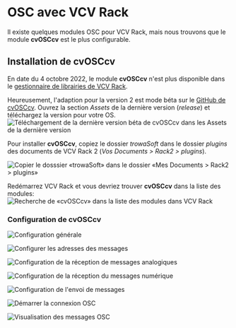 # OSC avec VCV Rack

Il existe quelques modules OSC pour VCV Rack, mais nous trouvons que le module **cvOSCcv** est le plus configurable. 

## Installation de cvOSCcv

En date du 4 octobre 2022, le module **cvOSCcv** n'est plus disponible dans le [gestionnaire de librairies de VCV Rack](https://library.vcvrack.com/). 

Heureusement, l'adaption pour la version 2 est mode béta sur le [GitHub de cvOSCcv](https://github.com/j4s0n-c/trowaSoft-VCV/releases). Ouvrez la section *Assets* de la dernière version (*release*) et téléchargez la version pour votre OS.
![Téléchargement de la dernière version béta de cvOSCcv dans les Assets de la dernière version](./github_cvosccv.png)

Pour installer **cvOSCcv**, copiez le dossier *trowaSoft* dans le dossier *plugins* des documents de VCV Rack 2 (*Vos Documents > Rack2 > plugins*).

![Copier le dosssier «trowaSoft» dans le dossier «Mes Documents > Rack2 > plugins»](./install_cvosccv_rack2_plugins.png)

Redémarrez VCV Rack et vous devriez trouver **cvOSCcv** dans la liste des modules:
![Recherche de «cvOSCcv» dans la liste des modules dans VCV Rack](./cvosccv_dans_la_liste_des_modules.png)

### Configuration de cvOSCcv


![Configuration générale](./cvosccv_configuration_generale.svg)

![Configurer les adresses des messages](./cvosccv_adresses.svg)

![Configuration de la réception de messages analogiques](./cvosccv_configurer_reception_messages.svg)

![Configuration de la réception du messages numérique](./cvosccv_configurer_reception_message_numerique.svg)

![Configuration de l'envoi de messages](./cvosccv_configurer_envoi_messages.svg)

![Démarrer la connexion OSC](./cvosccv_demarrer.svg)

![Visualisation des messages OSC](./cvosccv_visualisation_messages.svg)
